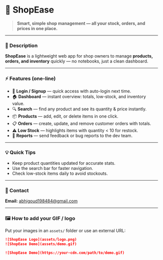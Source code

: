 # 👋 ShopEase

> **Smart, simple shop management — all your stock, orders, and prices in one place.**

---

### 📝 Description
**ShopEase** is a lightweight web app for shop owners to manage **products, orders, and inventory** quickly — no notebooks, just a clean dashboard.

---

### ⚡ Features (one-line)
- 🔑 **Login / Signup** — quick access with auto-login next time.  
- 🏠 **Dashboard** — instant overview: totals, low-stock, and inventory value.  
- 🔍 **Search** — find any product and see its quantity & price instantly.  
- 📦 **Products** — add, edit, or delete items in one click.  
- 📋 **Orders** — create, update, and remove customer orders with totals.  
- ⚠️ **Low Stock** — highlights items with quantity < 10 for restock.  
- 🧾 **Reports** — send feedback or bug reports to the dev team.

---

### 💡 Quick Tips
- Keep product quantities updated for accurate stats.  
- Use the search bar for faster navigation.  
- Check low-stock items daily to avoid stockouts.

---

### 📩 Contact
**Email:** abhigoud198484@gmail.com

---

### 🖼️ How to add your GIF / logo
Put your images in an `assets/` folder or use an external URL:

```md
![ShopEase Logo](assets/logo.png)
![ShopEase Demo](assets/demo.gif)

![ShopEase Demo](https://your-cdn.com/path/to/demo.gif)
